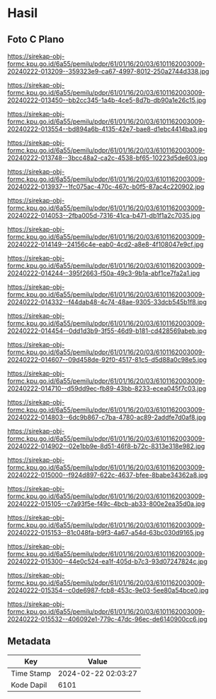 # Hasil

## Foto C Plano

https://sirekap-obj-formc.kpu.go.id/6a55/pemilu/pdpr/61/01/16/20/03/6101162003009-20240222-013209--359323e9-ca67-4997-8012-250a2744d338.jpg

https://sirekap-obj-formc.kpu.go.id/6a55/pemilu/pdpr/61/01/16/20/03/6101162003009-20240222-013450--bb2cc345-1a4b-4ce5-8d7b-db90a1e26c15.jpg

https://sirekap-obj-formc.kpu.go.id/6a55/pemilu/pdpr/61/01/16/20/03/6101162003009-20240222-013554--bd894a6b-4135-42e7-bae8-d1ebc4414ba3.jpg

https://sirekap-obj-formc.kpu.go.id/6a55/pemilu/pdpr/61/01/16/20/03/6101162003009-20240222-013748--3bcc48a2-ca2c-4538-bf65-10223d5de603.jpg

https://sirekap-obj-formc.kpu.go.id/6a55/pemilu/pdpr/61/01/16/20/03/6101162003009-20240222-013937--1fc075ac-470c-467c-b0f5-87ac4c220902.jpg

https://sirekap-obj-formc.kpu.go.id/6a55/pemilu/pdpr/61/01/16/20/03/6101162003009-20240222-014053--2fba005d-7316-41ca-b471-db1f1a2c7035.jpg

https://sirekap-obj-formc.kpu.go.id/6a55/pemilu/pdpr/61/01/16/20/03/6101162003009-20240222-014149--24156c4e-eab0-4cd2-a8e8-4f108047e9cf.jpg

https://sirekap-obj-formc.kpu.go.id/6a55/pemilu/pdpr/61/01/16/20/03/6101162003009-20240222-014244--395f2663-f50a-49c3-9b1a-abf1ce7fa2a1.jpg

https://sirekap-obj-formc.kpu.go.id/6a55/pemilu/pdpr/61/01/16/20/03/6101162003009-20240222-014332--f44dab48-4c74-48ae-9305-33dcb545b1f8.jpg

https://sirekap-obj-formc.kpu.go.id/6a55/pemilu/pdpr/61/01/16/20/03/6101162003009-20240222-014454--0dd1d3b9-3f55-46d9-b181-cd428569abeb.jpg

https://sirekap-obj-formc.kpu.go.id/6a55/pemilu/pdpr/61/01/16/20/03/6101162003009-20240222-014607--09d458de-92f0-4517-81c5-d5d88a0c98e5.jpg

https://sirekap-obj-formc.kpu.go.id/6a55/pemilu/pdpr/61/01/16/20/03/6101162003009-20240222-014710--d59dd9ec-fb89-43bb-8233-ecea045f7c03.jpg

https://sirekap-obj-formc.kpu.go.id/6a55/pemilu/pdpr/61/01/16/20/03/6101162003009-20240222-014803--6dc9b867-c7ba-4780-ac89-2addfe7d0af8.jpg

https://sirekap-obj-formc.kpu.go.id/6a55/pemilu/pdpr/61/01/16/20/03/6101162003009-20240222-014902--02e1bb9e-8d51-46f8-b72c-8313e318e982.jpg

https://sirekap-obj-formc.kpu.go.id/6a55/pemilu/pdpr/61/01/16/20/03/6101162003009-20240222-015000--f924d897-622c-4637-bfee-8babe34362a8.jpg

https://sirekap-obj-formc.kpu.go.id/6a55/pemilu/pdpr/61/01/16/20/03/6101162003009-20240222-015105--c7a93f5e-f49c-4bcb-ab33-800e2ea35d0a.jpg

https://sirekap-obj-formc.kpu.go.id/6a55/pemilu/pdpr/61/01/16/20/03/6101162003009-20240222-015153--81c048fa-b9f3-4a67-a54d-63bc030d9165.jpg

https://sirekap-obj-formc.kpu.go.id/6a55/pemilu/pdpr/61/01/16/20/03/6101162003009-20240222-015300--44e0c524-ea1f-405d-b7c3-93d07247824c.jpg

https://sirekap-obj-formc.kpu.go.id/6a55/pemilu/pdpr/61/01/16/20/03/6101162003009-20240222-015354--c0de6987-fcb8-453c-9e03-5ee80a54bce0.jpg

https://sirekap-obj-formc.kpu.go.id/6a55/pemilu/pdpr/61/01/16/20/03/6101162003009-20240222-015532--406092e1-779c-47dc-96ec-de6140900cc6.jpg


## Metadata

| Key        | Value               |
| ---------- | ------------------- |
| Time Stamp | 2024-02-22 02:03:27 |
| Kode Dapil | 6101                |



